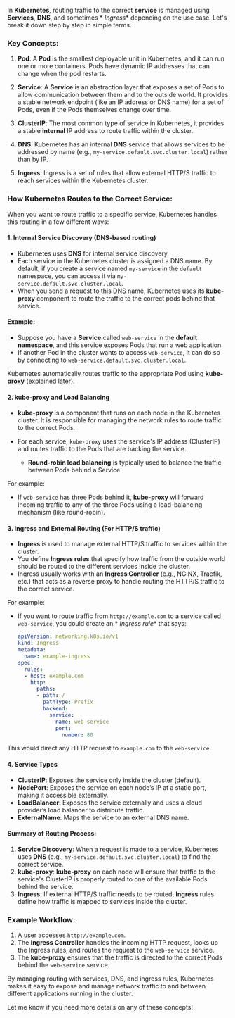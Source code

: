 In **Kubernetes**, routing traffic to the correct **service** is managed using **Services**, **DNS**, and sometimes *
*Ingress** depending on the use case. Let's break it down step by step in simple terms.

### Key Concepts:

1. **Pod**: A **Pod** is the smallest deployable unit in Kubernetes, and it can run one or more containers. Pods have
   dynamic IP addresses that can change when the pod restarts.

2. **Service**: A **Service** is an abstraction layer that exposes a set of Pods to allow communication between them and
   to the outside world. It provides a stable network endpoint (like an IP address or DNS name) for a set of Pods, even
   if the Pods themselves change over time.

3. **ClusterIP**: The most common type of service in Kubernetes, it provides a stable **internal** IP address to route
   traffic within the cluster.

4. **DNS**: Kubernetes has an internal **DNS** service that allows services to be addressed by name (e.g.,
   `my-service.default.svc.cluster.local`) rather than by IP.

5. **Ingress**: Ingress is a set of rules that allow external HTTP/S traffic to reach services within the Kubernetes
   cluster.

### How Kubernetes Routes to the Correct Service:

When you want to route traffic to a specific service, Kubernetes handles this routing in a few different ways:

#### 1. **Internal Service Discovery (DNS-based routing)**

* Kubernetes uses **DNS** for internal service discovery.
* Each service in the Kubernetes cluster is assigned a DNS name. By default, if you create a service named `my-service`
  in the `default` namespace, you can access it via `my-service.default.svc.cluster.local`.
* When you send a request to this DNS name, Kubernetes uses its **kube-proxy** component to route the traffic to the
  correct pods behind that service.

#### Example:

* Suppose you have a **Service** called `web-service` in the **default namespace**, and this service exposes Pods that
  run a web application.
* If another Pod in the cluster wants to access `web-service`, it can do so by connecting to
  `web-service.default.svc.cluster.local`.

Kubernetes automatically routes traffic to the appropriate Pod using **kube-proxy** (explained later).

#### 2. **kube-proxy and Load Balancing**

* **kube-proxy** is a component that runs on each node in the Kubernetes cluster. It is responsible for managing the
  network rules to route traffic to the correct Pods.
* For each service, `kube-proxy` uses the service's IP address (ClusterIP) and routes traffic to the Pods that are
  backing the service.

    * **Round-robin load balancing** is typically used to balance the traffic between Pods behind a Service.

For example:

* If `web-service` has three Pods behind it, **kube-proxy** will forward incoming traffic to any of the three Pods using
  a load-balancing mechanism (like round-robin).

#### 3. **Ingress and External Routing (For HTTP/S traffic)**

* **Ingress** is used to manage external HTTP/S traffic to services within the cluster.
* You define **Ingress rules** that specify how traffic from the outside world should be routed to the different
  services inside the cluster.
* Ingress usually works with an **Ingress Controller** (e.g., NGINX, Traefik, etc.) that acts as a reverse proxy to
  handle routing the HTTP/S traffic to the correct service.

For example:

* If you want to route traffic from `http://example.com` to a service called `web-service`, you could create an *
  *Ingress rule** that says:

  ```yaml
  apiVersion: networking.k8s.io/v1
  kind: Ingress
  metadata:
    name: example-ingress
  spec:
    rules:
    - host: example.com
      http:
        paths:
        - path: /
          pathType: Prefix
          backend:
            service:
              name: web-service
              port:
                number: 80
  ```

This would direct any HTTP request to `example.com` to the `web-service`.

#### 4. **Service Types**

* **ClusterIP**: Exposes the service only inside the cluster (default).
* **NodePort**: Exposes the service on each node’s IP at a static port, making it accessible externally.
* **LoadBalancer**: Exposes the service externally and uses a cloud provider’s load balancer to distribute traffic.
* **ExternalName**: Maps the service to an external DNS name.

#### Summary of Routing Process:

1. **Service Discovery**: When a request is made to a service, Kubernetes uses **DNS** (e.g.,
   `my-service.default.svc.cluster.local`) to find the correct service.
2. **kube-proxy**: **kube-proxy** on each node will ensure that traffic to the service's ClusterIP is properly routed to
   one of the available Pods behind the service.
3. **Ingress**: If external HTTP/S traffic needs to be routed, **Ingress** rules define how traffic is mapped to
   services inside the cluster.

### Example Workflow:

1. A user accesses `http://example.com`.
2. The **Ingress Controller** handles the incoming HTTP request, looks up the Ingress rules, and routes the request to
   the `web-service` service.
3. The **kube-proxy** ensures that the traffic is directed to the correct Pods behind the `web-service` service.

By managing routing with services, DNS, and ingress rules, Kubernetes makes it easy to expose and manage network traffic
to and between different applications running in the cluster.

Let me know if you need more details on any of these concepts!

